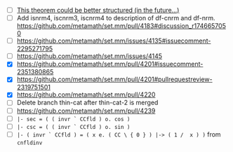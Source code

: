 * [ ] [This theorem could be better structured (in the future...)](https://github.com/metamath/set.mm/pull/4192#discussion_r1758352865)
* [ ] Add isnrm4, iscnrm3, iscnrm4 to description of df-cnrm and df-nrm. https://github.com/metamath/set.mm/pull/4183#discussion_r1746657050
* [ ] https://github.com/metamath/set.mm/issues/4135#issuecomment-2295271795
* [ ] https://github.com/metamath/set.mm/issues/4145
* [x] https://github.com/metamath/set.mm/pull/4201#issuecomment-2351380865
* [x] https://github.com/metamath/set.mm/pull/4201#pullrequestreview-2319751501
* [x] https://github.com/metamath/set.mm/pull/4220
* [ ] Delete branch thin-cat after thin-cat-2 is merged
* [ ] https://github.com/metamath/set.mm/pull/4239
* [ ] ``|- sec = ( ( invr ` CCfld ) o. cos )``
* [ ] ``|- csc = ( ( invr ` CCfld ) o. sin )``
* [ ] ``|- ( invr ` CCfld ) = ( x e. ( CC \ { 0 } ) |-> ( 1 /  x ) )`` from
      `cnfldinv`
